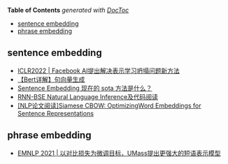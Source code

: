 <!-- START doctoc generated TOC please keep comment here to allow auto update -->
<!-- DON'T EDIT THIS SECTION, INSTEAD RE-RUN doctoc TO UPDATE -->
**Table of Contents**  *generated with [DocToc](https://github.com/thlorenz/doctoc)*

- [sentence embedding](#sentence-embedding)
- [phrase embedding](#phrase-embedding)

<!-- END doctoc generated TOC please keep comment here to allow auto update -->


## sentence embedding

- [ICLR2022 | Facebook AI提出解决表示学习坍塌问题新方法](https://mp.weixin.qq.com/s/Lz4Xj5nw27fGleMdj0qYHQ)
- [【Bert详解】句向量生成](https://mp.weixin.qq.com/s/BetWFC1mkjY8kVOGeAvBMw)
- [Sentence Embedding 现在的 sota 方法是什么？](https://www.zhihu.com/question/510987022/answer/2332143190)
- [RNN-BSE Natural Language Inference及代码阅读](https://zhuanlan.zhihu.com/p/79604250)
- [[NLP论文阅读]Siamese CBOW: OptimizingWord Embeddings for Sentence Representations](https://blog.csdn.net/sinat_31188625/article/details/73611758)


## phrase embedding

- [​EMNLP 2021 | 以对比损失为微调目标，UMass提出更强大的短语表示模型](https://www.johngo689.com/95701/)